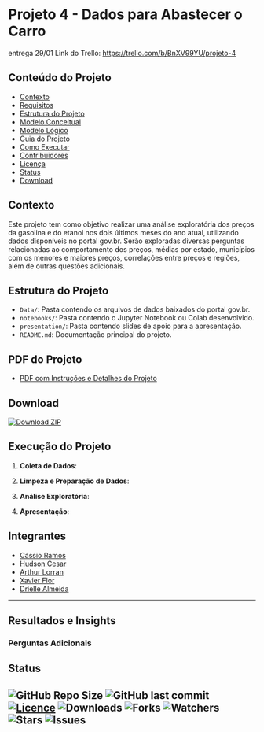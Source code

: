 # Projeto 4 - Dados para Abastecer o Carro
entrega 29/01
Link do Trello: https://trello.com/b/BnXV99YU/projeto-4

## Conteúdo do Projeto
- [Contexto](#contexto)
- [Requisitos](#requisitos)
- [Estrutura do Projeto](#estrutura-do-projeto)
- [Modelo Conceitual](#modelo-conceitual)
- [Modelo Lógico](#modelo-lógico)
- [Guia do Projeto](#guia-do-projeto)
- [Como Executar](#como-executar)
- [Contribuidores](#contribuidores)
- [Licença](#licença)
- [Status](#status)
- [Download](#download)

## Contexto

Este projeto tem como objetivo realizar uma análise exploratória dos preços da gasolina e do etanol nos dois últimos meses do ano atual, utilizando dados disponíveis no portal gov.br. Serão exploradas diversas perguntas relacionadas ao comportamento dos preços, médias por estado, municípios com os menores e maiores preços, correlações entre preços e regiões, além de outras questões adicionais.

## Estrutura do Projeto

- `Data/`: Pasta contendo os arquivos de dados baixados do portal gov.br.
- `notebooks/`: Pasta contendo o Jupyter Notebook ou Colab desenvolvido.
- `presentation/`: Pasta contendo slides de apoio para a apresentação.
- `README.md`: Documentação principal do projeto.

## PDF do Projeto
- [PDF com Instruções e Detalhes do Projeto](Doc/1694464991_SEDadosM4Projetoemgrupopdf)

## Download

[![Download ZIP](https://img.shields.io/badge/Download_-ZIP-green?style=for-the-badge&logo=github)](https://github.com/NewKanvas/Projeto-4/archive/main.zip)


## Execução do Projeto

1. **Coleta de Dados**:

2. **Limpeza e Preparação de Dados**:

3. **Análise Exploratória**:

4. **Apresentação**:


## Integrantes
- [Cássio Ramos](https://github.com/NewKanvas)
- [Hudson Cesar](link)
- [Arthur Lorran](link)
- [Xavier Flor](link)
- [Drielle Almeida](link)
---

## Resultados e Insights

### Perguntas Adicionais

## Status

![GitHub Repo Size](https://img.shields.io/github/repo-size/NewKanvas/Projeto-4?style=for-the-badge&logo=github)
![GitHub last commit](https://img.shields.io/github/last-commit/NewKanvas/Projeto-4?style=for-the-badge&logo=git)
[![Licence](https://img.shields.io/github/license/NewKanvas/Projeto-4?style=for-the-badge)](./LICENSE)
![Downloads](https://img.shields.io/github/downloads/NewKanvas/Projeto-4/total?style=for-the-badge)
![Forks](https://img.shields.io/github/forks/NewKanvas/Projeto-4?style=for-the-badge)
![Watchers](https://img.shields.io/github/watchers/NewKanvas/Projeto-4?style=for-the-badge)
![Stars](https://img.shields.io/github/stars/NewKanvas/Projeto-4?style=for-the-badge)
![Issues](https://img.shields.io/github/issues/NewKanvas/Projeto-4?style=for-the-badge)
---